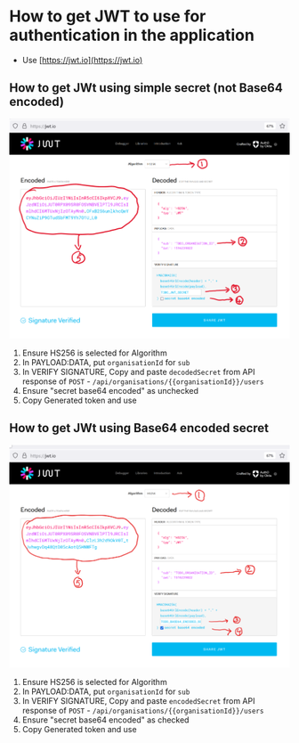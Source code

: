 # How to get JWT to use for authentication in the application
- Use [https://jwt.io](https://jwt.io)

## How to get JWt using simple secret (not Base64 encoded)
![jwt.io screenshot for simple JWT](src/main/resources/static/images/jwt_decoded_instructions.png)
1. Ensure HS256 is selected for Algorithm
2. In PAYLOAD:DATA, put `organisationId` for `sub`
3. In VERIFY SIGNATURE, Copy and paste `decodedSecret` from API response of `POST` - `/api/organisations/{{organisationId}}/users`
4. Ensure "secret base64 encoded" as unchecked
5. Copy Generated token and use

## How to get JWt using Base64 encoded secret
![jwt.io screenshot for simple JWT](src/main/resources/static/images/jwt_encoded_instructions.png)
1. Ensure HS256 is selected for Algorithm
2. In PAYLOAD:DATA, put `organisationId` for `sub`
3. In VERIFY SIGNATURE, Copy and paste `encodedSecret` from API response of `POST` - `/api/organisations/{{organisationId}}/users`
4. Ensure "secret base64 encoded" as checked
5. Copy Generated token and use
